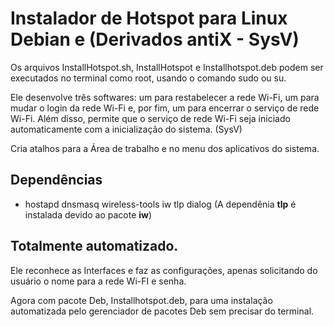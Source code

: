 # Instalador de Hotspot para Linux Debian e (Derivados antiX - SysV)

Os arquivos InstallHotspot.sh, InstallHotspot e Installhotspot.deb  podem ser executados no terminal como root, usando o comando sudo ou su.

Ele desenvolve três softwares: um para restabelecer a rede Wi-Fi, um para mudar o login da rede Wi-Fi e, por fim, um para encerrar o serviço de rede Wi-Fi. Além disso, permite que o serviço de rede Wi-Fi seja iniciado automaticamente com a inicialização do sistema. (SysV)

Cria atalhos para a Área de trabalho e no menu dos aplicativos do sistema.

## Dependências

- hostapd dnsmasq wireless-tools iw tlp dialog (A dependênia **tlp** é instalada devido ao pacote **iw**)

## Totalmente automatizado.

Ele reconhece as Interfaces e faz as configurações, apenas solicitando do usuário o nome para a rede Wi-FI e senha.

Agora com pacote Deb, Installhotspot.deb, para uma instalação automatizada pelo gerenciador de pacotes Deb sem precisar do terminal.
